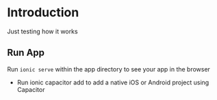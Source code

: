 # Introduction

Just testing how it works

## Run App

Run `ionic serve` within the app directory to see your app in the browser
- Run ionic capacitor add to add a native iOS or Android project using Capacitor